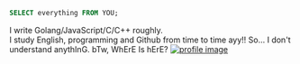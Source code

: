 ```sql
SELECT everything FROM YOU;
```
I write Golang/JavaScript/C/C++ roughly.  
I study English, programming and Github from time to time ayy!! So... I don't understand anythInG. bTw, WhErE Is hErE? [![profile image](https://avatars.githubusercontent.com/u/27124708?s=14&v=4)](https://user-images.githubusercontent.com/27124708/130348699-bb47f603-e9e2-4296-a966-d844395fa12f.png)  
